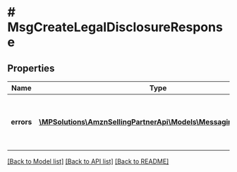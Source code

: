 # # MsgCreateLegalDisclosureResponse

## Properties

Name | Type | Description | Notes
------------ | ------------- | ------------- | -------------
**errors** | [**\MPSolutions\AmznSellingPartnerApi\Models\Messaging\MsgError[]**](MsgError.md) | A list of error responses returned when a request is unsuccessful. | [optional]

[[Back to Model list]](../../README.md#models) [[Back to API list]](../../README.md#endpoints) [[Back to README]](../../README.md)
